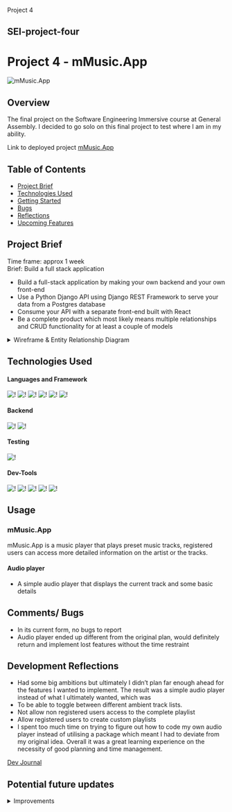 Project 4
## SEI-project-four

# Project 4 - mMusic.App

![mMusic.App](./Screenshots/mMusic.png)

## Overview

The final project on the Software Engineering Immersive course at General Assembly. I decided to go solo on this final project to test where I am in my ability. 

Link to deployed project [mMusic.App](#)  

## Table of Contents

- [Project Brief](#project-brief)
- [Technologies Used](#technologies-used)
- [Getting Started](#getting-started)
- [Bugs](#bugs)
- [Reflections](#reflections)
- [Upcoming Features](#upcoming-features)

## Project Brief

Time frame: approx 1 week  
Brief: Build a full stack application
- Build a full-stack application by making your own backend and your own front-end
- Use a Python Django API using Django REST Framework to serve your data from a Postgres database
- Consume your API with a separate front-end built with React
- Be a complete product which most likely means multiple relationships and CRUD functionality for at least a couple of models


<details>
<summary>Wireframe & Entity Relationship Diagram</summary>

Wireframe
![Wireframe](./screenshots/wireframe.png)  

Entity relationship diagram
![Entity Relationship Diagram](./screenshots/ERD.png)

</details>

## Technologies Used

#### Languages and Framework

![!](https://img.shields.io/static/v1?style=plastic&logo=HTML5&logoColor=orange&labelColor=&label=&message=HTML&color=333333)
![!](https://img.shields.io/static/v1?style=plastic&logo=CSS3&logoColor=blue&labelColor=&label=&message=CSS&color=333333)
![!](https://img.shields.io/static/v1?style=plastic&logo=createreactapp&logoColor=00ffff&labelColor=&label=&message=Create%20React%20App&color=333333)
![!](https://img.shields.io/static/v1?style=plastic&logo=react&logoColor=00ffff&labelColor=&label=&message=ReactJS&color=333333)
![!](https://img.shields.io/static/v1?style=plastic&logo=bootstrap&logoColor=blue&labelColor=&label=&message=Bootstrap&color=333333)
![!](https://img.shields.io/static/v1?style=plastic&logo=sass&logoColor=cc6699&labelColor=&label=&message=SASS&color=333333)

#### Backend


![!](https://img.shields.io/static/v1?style=plastic&logo=python&logoColor=white&labelColor=&label=&message=Python&color=333333)
![!](https://img.shields.io/static/v1?style=plastic&logo=django&logoColor=white&labelColor=&label=&message=Django&color=333333)

#### Testing  

![!](https://img.shields.io/static/v1?style=plastic&logo=tablePlus&logoColor=443ee&labelColor=&label=&message=tablePlus&color=333333)  

#### Dev-Tools
 
![!](https://img.shields.io/static/v1?style=plastic&logo=visualstudiocode&logoColor=blue&logoWidth=&label=&message=VSCODE&color=333333)
![!](https://img.shields.io/static/v1?style=plastic&logo=python&logoColor=white&labelColor=&label=&message=Pylint&color=333333)
![!](https://img.shields.io/static/v1?style=plastic&logo=git&logoColor=orange&logoWidth=&label=&message=git&color=333333)
![!](https://img.shields.io/static/v1?style=plastic&logo=github&logoColor=white&logoWidth=&label=&message=github&color=333333)
![!](https://img.shields.io/static/v1?style=plastic&logo=googlechrome&logoColor=white&logoWidth=&label=&message=Chrome%20Dev%20Tools&color=333333)


## Usage

### mMusic.App
mMusic.App is a music player that plays preset music tracks, registered users can access more detailed information on the artist or the tracks. 

#### Audio player

- A simple audio player that displays the current track and some basic details

## Comments/ Bugs

- In its current form, no bugs to report
- Audio player ended up different from the original plan, would definitely return and implement lost features without the time restraint

## Development Reflections

- Had some big ambitions but ultimately I didn’t plan far enough ahead for the features I wanted to implement. The result was a simple audio player instead of what I ultimately wanted, which was 
- To be able to toggle between different ambient track lists.
- Not allow non registered users access to the complete playlist
- Allow registered users to create custom playlists
- I spent too much time on trying to figure out how to code my own audio player instead of utilising a package which meant I had to deviate from my original idea. 
Overall it was a great learning experience on the necessity of good planning and time management.

[Dev Journal](DevJournal.md)


## Potential future updates

<details>
<summary>Improvements</summary>

  - Fulfil original idea
    - [ ] Limited operation for non registered users
    - [ ] Ambiance toggle
    - [ ] Registered user playlist toggle
    - [ ] Registered user playlist creation
    - [ ] Detailed music deck information
    - [ ] improve styling

</details>
